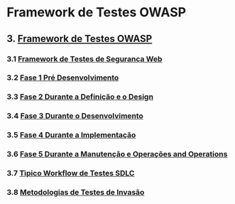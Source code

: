 # Framework de Testes OWASP

## 3. [Framework de Testes OWASP](3-Framework-Testes-OWASP/)

### 3.1 [Framework de Testes de Seguranca Web](0-Framework-Testes-Seguranca-Web.md)

### 3.2 [Fase 1 Pré Desenvolvimento](0-Framework-Testes-Seguranca-Web.md#fase-1-pre-desenvolvimento)

### 3.3 [Fase 2 Durante a Definição e o Design](0-Framework_Testes-Seguranca-Web.md#fase-2-durante-a-definição-e-o-Design)

### 3.4 [Fase 3 Durante o Desenvolvimento](0-Framework_Testes-Seguranca-Web.md#fase-3-Durante-o-Desenvolvimento)

### 3.5 [Fase 4 Durante a Implementação](0-Framework_Testes-Seguranca-Web.md#fase-4-Durante-a-Implementação)

### 3.6 [Fase 5 Durante a Manutenção e Operações and Operations](0-Framework_Testes-Seguranca-Web.md#fase-5-durante-a-manutenção-e-operações)

### 3.7 [Tìpico Workflow de Testes SDLC](0-Framework_Testes-Seguranca-Web.md#tipico-workflow-de-testes-sdlc)

### 3.8 [Metodologias de Testes de Invasão](1-metodologias-de-testes-de-invasão.md)
